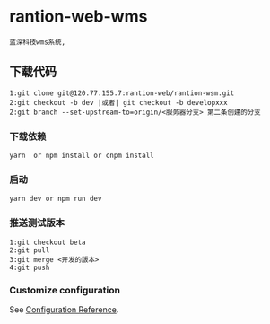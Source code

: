 # rantion-web-wms

```
蓝深科技wms系统,
```

## 下载代码

```
1:git clone git@120.77.155.7:rantion-web/rantion-wsm.git
2:git checkout -b dev |或者| git checkout -b developxxx
2:git branch --set-upstream-to=origin/<服务器分支> 第二条创建的分支
```

### 下载依赖

```
yarn  or npm install or cnpm install
```

### 启动

```
yarn dev or npm run dev
```

### 推送测试版本

```
1:git checkout beta
2:git pull
3:git merge <开发的版本>
4:git push
```

### Customize configuration

See [Configuration Reference](https://cli.vuejs.org/config/).
